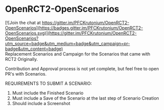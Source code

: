 # OpenRCT2-OpenScenarios

[![Join the chat at https://gitter.im/PFCKrutonium/OpenRCT2-OpenScenarios](https://badges.gitter.im/PFCKrutonium/OpenRCT2-OpenScenarios.svg)](https://gitter.im/PFCKrutonium/OpenRCT2-OpenScenarios?utm_source=badge&utm_medium=badge&utm_campaign=pr-badge&utm_content=badge)  
Replacement Scenarios and Campaign for the Scenarios that came with RCT2 Originally.

Contribution and Approval process is not yet complete, but feel free to open PR's with Scenarios.

REQUIREMENTS TO SUBMIT A SCENARIO:

1. Must include the Finished Scenario  
2. Must include a Save of the Scenario at the last step of Scenario Creation  
3. Should include a Screenshot
